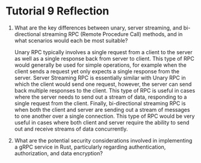 # Tutorial 9 Reflection
1. What are the key differences between unary, server streaming, and bi-directional streaming RPC (Remote Procedure Call) methods, and in what scenarios would each be most suitable? <br>

   Unary RPC typically involves a single request from a client to the server as well as a single response back from server to
client. This type of RPC would generally be used for simple operations, for example when the client sends a request yet
only expects a single response from the server. Server Streaming RPC is essentially similar with Unary RPC in which the    client would send one request, however, the server can send back multiple responses to the client. This type of RPC is     useful in cases where the server needs to send out a stream of data, responding to a single request from the client.       Finally, bi-directional streaming RPC is when both the client and server are sending out a stream of messages to one       another over a single connection. This type of RPC would be very useful in cases where both client and server require the ability to send out and receive streams of data concurrently.
   
2. What are the potential security considerations involved in implementing a gRPC service in Rust, particularly regarding authentication, authorization, and data encryption?
